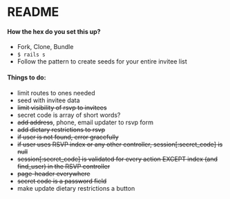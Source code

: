 # README

#### How the hex do you set this up?

* Fork, Clone, Bundle
* `$ rails s`
* Follow the pattern to create seeds for your entire invitee list


#### Things to do:

* limit routes to ones needed
* seed with invitee data
* ~~limit visibility of rsvp to invitees~~
* secret code is array of short words?
* ~~add address~~, phone, email updater to rsvp form
* ~~add dietary restrictions to rsvp~~
* ~~if user is not found, error gracefully~~
* ~~if user uses RSVP index or any other controller, session[:secret_code] is null~~
* ~~session[:secret_code] is validated for every action EXCEPT index (and find_user) in the RSVP controller~~
* ~~page-header everywhere~~
* ~~secret code is a password field~~
* make update dietary restrictions a button
